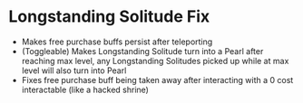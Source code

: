 # Longstanding Solitude Fix

* Makes free purchase buffs persist after teleporting
* (Toggleable) Makes Longstanding Solitude turn into a Pearl after reaching max level, any Longstanding Solitudes picked up while at max level will also turn into Pearl
* Fixes free purchase buff being taken away after interacting with a 0 cost interactable (like a hacked shrine)
